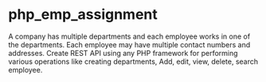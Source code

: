 # php_emp_assignment
A company has multiple departments and each employee works in one of the departments. Each employee may have multiple contact numbers and addresses. Create REST API using any PHP framework for performing various operations like creating departments, Add, edit, view, delete, search employee.
